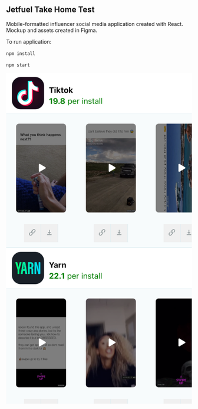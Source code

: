 ## Jetfuel Take Home Test

Mobile-formatted influencer social media application created with React. Mockup and assets created in Figma.

To run application:

`npm install`

`npm start`

![Screenshot of Application](src/assets/screenshot.png)
